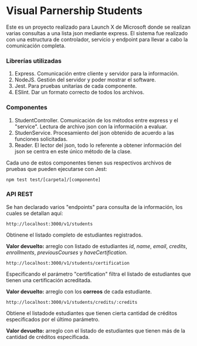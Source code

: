# Visual Parnership Students

Este es un proyecto realizado para Launch X de Microsoft donde se realizan varias consultas a una lista json mediante express. El sistema fue realizado con una estructura de controlador, servicio y endpoint para llevar a cabo la comunicación completa.

### Librerías utilizadas

1. Express. Comunicación entre cliente y servidor para la información.
2. NodeJS. Gestión del servidor y poder mostrar el software.
3. Jest. Para pruebas unitarias de cada componente.
4. ESlint. Dar un formato correcto de todos los archivos.

### Componentes

1. StudentController. Comunicación de los métodos entre express y el "service". Lectura de archivo json con la información a evaluar.
2. StudenService. Procesamiento del json obtenido de acuerdo a las funciones solicitadas.
3. Reader. El lector del json, todo lo referente a obtener información del json se centra en este único método de la clase.

Cada uno de estos componentes tienen sus respectivos archivos de pruebas que pueden ejecutarse con Jest:

`npm test test/[carpeta]/[componente]`

### API REST

Se han declarado varios "endpoints" para consulta de la información, los cuales se detallan aquí:

`http://localhost:3000/v1/students`

Obtinene el listado completo de estudiantes registrados.

**Valor devuelto:** arreglo con listado de estudiantes *id*, *name*, *email*, *credits*, *enrollments*, *previousCourses* y *haveCertification*.


`http://localhost:3000/v1/students/certification`

Especificando el parámetro "certification" filtra el listado de estudiantes que tienen una certificación acreditada.

**Valor devuelto:** arreglo con los **correos** de cada estudiante.


`http://localhost:3000/v1/students/credits/:credits`

Obtiene el listadode estudiantes que tienen cierta cantidad de créditos especificados por el último parámetro.

**Valor devuelto:** arreglo con el listado de estudiantes que tienen más de la cantidad de créditos especificada.

